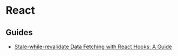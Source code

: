 # React


## Guides
- [Stale-while-revalidate Data Fetching with React Hooks: A Guide](https://www.toptal.com/react-hooks/stale-while-revalidate)